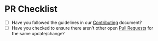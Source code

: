 # PR Checklist

* [ ] Have you followed the guidelines in our [Contributing](../../blob/main/CONTRIBUTING.md) document?
* [ ] Have you checked to ensure there aren't other open [Pull Requests](../../pulls) for the same update/change?
